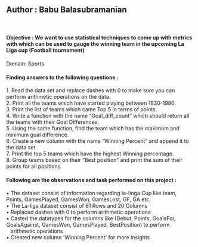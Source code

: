 <h2>Author : Babu Balasubramanian</h2> <br>
<h4>Objective : We want to use statistical techniques to come up with metrics with which can be used to gauge the winning team in the upcoming La Liga cup (Football tournament)</h4>
Domain: Sports<br>
<h4>Finding answers to the following questions : </h4>
1. Read the data set and replace dashes with 0 to make sure you can perform arithmetic operations on the data.<br>
2. Print all the teams which have started playing between 1930-1980.<br>
3. Print the list of teams which came Top 5 in terms of points.<br>
4. Write a function with the name “Goal_diff_count” which should return all the teams with their Goal Differences.<br>
5. Using the same function, find the team which has the maximum and minimum goal difference.<br>
6. Create a new column with the name “Winning Percent” and append it to the data set.<br>
7. Print the top 5 teams which have the highest Winning percentage.<br>
8. Group teams based on their “Best position” and print the sum of their points for all positions.<br>

<h4>Following are the observations and task performed on this project : </h4>
•	The dataset consist of information regarding la-linga Cup like team, Points, GamesPlayed, GamesWon, GamesLost, GF, GA etc.<br>
•	The La-liga dataset consist of 61 Rows and 20 Columns<br>
•	Replaced dashes with 0 to perform arithmetic operations<br>
•	Casted the datatypes for the columns like (Debut, Points, GoalsFor, GoalsAgainst, GamesWon, GamesPlayed, BestPosition) to perform &nbsp;&nbsp;&nbsp;arithmetic operations<br>
•	Created new column 'Winning Percent' for more insights


